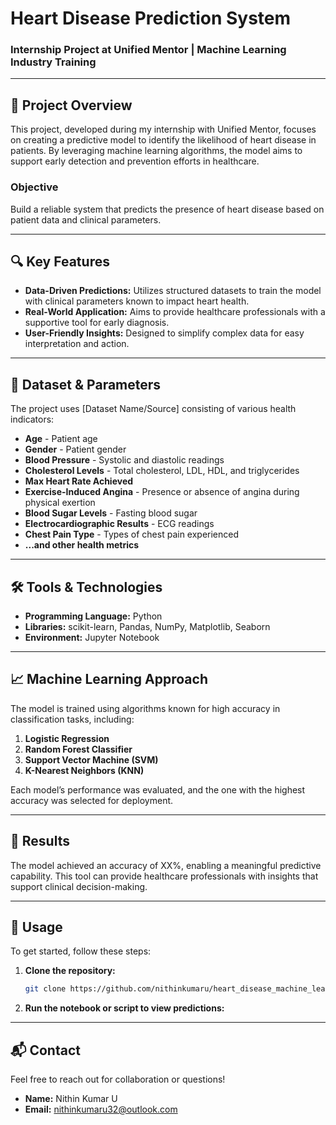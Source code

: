 

# Heart Disease Prediction System

### Internship Project at Unified Mentor | Machine Learning Industry Training

---

## 📌 Project Overview

This project, developed during my internship with Unified Mentor, focuses on creating a predictive model to identify the likelihood of heart disease in patients. By leveraging machine learning algorithms, the model aims to support early detection and prevention efforts in healthcare.

### **Objective**
Build a reliable system that predicts the presence of heart disease based on patient data and clinical parameters.

---

## 🔍 Key Features

- **Data-Driven Predictions:** Utilizes structured datasets to train the model with clinical parameters known to impact heart health.
- **Real-World Application:** Aims to provide healthcare professionals with a supportive tool for early diagnosis.
- **User-Friendly Insights:** Designed to simplify complex data for easy interpretation and action.

---

## 🧬 Dataset & Parameters

The project uses [Dataset Name/Source] consisting of various health indicators:

- **Age** - Patient age
- **Gender** - Patient gender
- **Blood Pressure** - Systolic and diastolic readings
- **Cholesterol Levels** - Total cholesterol, LDL, HDL, and triglycerides
- **Max Heart Rate Achieved**
- **Exercise-Induced Angina** - Presence or absence of angina during physical exertion
- **Blood Sugar Levels** - Fasting blood sugar
- **Electrocardiographic Results** - ECG readings
- **Chest Pain Type** - Types of chest pain experienced
- **...and other health metrics**

---

## 🛠️ Tools & Technologies

- **Programming Language:** Python
- **Libraries:** scikit-learn, Pandas, NumPy, Matplotlib, Seaborn
- **Environment:** Jupyter Notebook

---

## 📈 Machine Learning Approach

The model is trained using algorithms known for high accuracy in classification tasks, including:

1. **Logistic Regression**
2. **Random Forest Classifier**
3. **Support Vector Machine (SVM)**
4. **K-Nearest Neighbors (KNN)**

Each model’s performance was evaluated, and the one with the highest accuracy was selected for deployment.

---

## 🚀 Results

The model achieved an accuracy of XX%, enabling a meaningful predictive capability. This tool can provide healthcare professionals with insights that support clinical decision-making.

---

## 🔗 Usage

To get started, follow these steps:

1. **Clone the repository:**
   ```bash
   git clone https://github.com/nithinkumaru/heart_disease_machine_learning.git
   ```
2. **Run the notebook or script to view predictions:**

---

## 📬 Contact

Feel free to reach out for collaboration or questions!

- **Name:** Nithin Kumar U
- **Email:** nithinkumaru32@outlook.com




